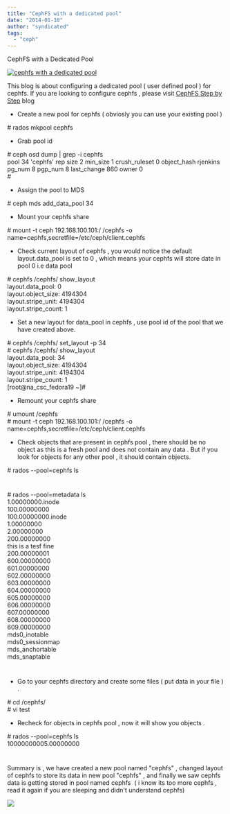 ```yaml
---
title: "CephFS with a dedicated pool"
date: "2014-01-10"
author: "syndicated"
tags: 
  - "ceph"
---
```


  

CephFS with a Dedicated Pool

  

  

[![cephfs with a dedicated pool](images/SLEPPINS_TARGET.jpg "cephfs with a dedicated pool")](http://karan-mj.blogspot.fi/2014/01/cephfs-with-dedicated-pool.html)

This blog is about configuring a dedicated pool ( user defined pool ) for cephfs. If you are looking to configure cephfs , please visit [CephFS Step by Step](http://karan-mj.blogspot.fi/2013/12/ceph-filesystem-cephfs-step-by-step.html) blog  
  
  

- Create a new pool for cephfs ( obviosly you can use your existing pool )

\# rados mkpool cephfs

- Grab pool id

\# ceph osd dump | grep -i cephfs  
pool 34 'cephfs' rep size 2 min\_size 1 crush\_ruleset 0 object\_hash rjenkins pg\_num 8 pgp\_num 8 last\_change 860 owner 0  
\# 

- Assign the pool to MDS

\# ceph mds add\_data\_pool 34 

- Mount your cephfs share

\# mount -t ceph 192.168.100.101:/ /cephfs -o name=cephfs,secretfile=/etc/ceph/client.cephfs  

- Check current layout of cephfs , you would notice the default layout.data\_pool is set to 0 , which means your cephfs will store date in pool 0 i.e data pool

\# cephfs /cephfs/ show\_layout  
layout.data\_pool:     0  
layout.object\_size:   4194304  
layout.stripe\_unit:   4194304  
layout.stripe\_count:  1  

- Set a new layout for data\_pool in cephfs , use pool id of the pool that we have created above.

\# cephfs /cephfs/ set\_layout -p 34  
\# cephfs /cephfs/ show\_layout  
layout.data\_pool:     34  
layout.object\_size:   4194304  
layout.stripe\_unit:   4194304  
layout.stripe\_count:  1  
\[root@na\_csc\_fedora19 ~\]#  

- Remount your cephfs share

\# umount /cephfs  
\# mount -t ceph 192.168.100.101:/ /cephfs -o name=cephfs,secretfile=/etc/ceph/client.cephfs  

- Check objects that are present in cephfs pool , there should be no object as this is a fresh pool and does not contain any data . But if you look for objects for any other pool , it should contain objects.

\# rados --pool=cephfs ls  
#  
\# rados --pool=metadata ls  
1.00000000.inode  
100.00000000  
100.00000000.inode  
1.00000000  
2.00000000  
200.00000000  
this is a tesf fine  
200.00000001  
600.00000000  
601.00000000  
602.00000000  
603.00000000  
604.00000000  
605.00000000  
606.00000000  
607.00000000  
608.00000000  
609.00000000  
mds0\_inotable  
mds0\_sessionmap  
mds\_anchortable  
mds\_snaptable  
#  

- Go to your cephfs directory and create some files ( put data in your file ) .

\# cd /cephfs/  
\# vi test  

- Recheck for objects in cephfs pool , now it will show you objects .

\# rados --pool=cephfs ls  
10000000005.00000000  
#

Summary is , we have created a new pool named "cephfs" , changed layout of cephfs to store its data in new pool "cephfs" , and finally we saw cephfs data is getting stored in pool named cephfs  ( i know its too more cephfs , read it again if you are sleeping and didn't understand cephfs)  
  
  
  

![](http://feeds.feedburner.com/~r/CephStorageNextBigThing/~4/FqaMqJupxuE)
